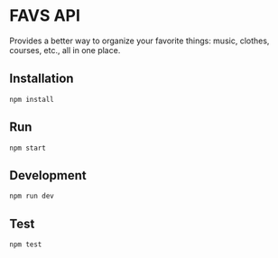 # FAVS API

Provides a better way to organize your favorite things: music, clothes, courses, etc., all in one place.

## Installation

`npm install`

## Run

`npm start`

## Development

`npm run dev`

## Test

`npm test`
